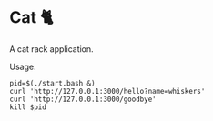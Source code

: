 # Cat 🐈
A cat rack application.

Usage:

```
pid=$(./start.bash &)
curl 'http://127.0.0.1:3000/hello?name=whiskers'
curl 'http://127.0.0.1:3000/goodbye'
kill $pid
```
